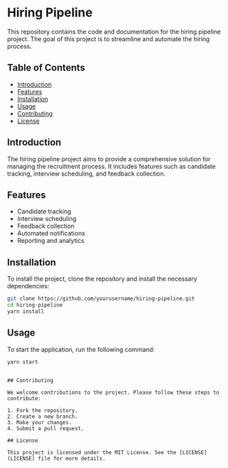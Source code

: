 # Hiring Pipeline

This repository contains the code and documentation for the hiring pipeline project. The goal of this project is to streamline and automate the hiring process.

## Table of Contents

- [Introduction](#introduction)
- [Features](#features)
- [Installation](#installation)
- [Usage](#usage)
- [Contributing](#contributing)
- [License](#license)

## Introduction

The hiring pipeline project aims to provide a comprehensive solution for managing the recruitment process. It includes features such as candidate tracking, interview scheduling, and feedback collection.

## Features

- Candidate tracking
- Interview scheduling
- Feedback collection
- Automated notifications
- Reporting and analytics

## Installation

To install the project, clone the repository and install the necessary dependencies:

```bash
git clone https://github.com/yourusername/hiring-pipeline.git
cd hiring-pipeline
yarn install
```

## Usage

To start the application, run the following command:

```bash
yarn start
```
```

## Contributing

We welcome contributions to the project. Please follow these steps to contribute:

1. Fork the repository.
2. Create a new branch.
3. Make your changes.
4. Submit a pull request.

## License

This project is licensed under the MIT License. See the [LICENSE](LICENSE) file for more details.